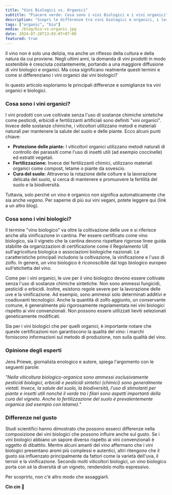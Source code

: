 ```yaml
---
title: "Vini Biologici vs. Organici"
subtitle: "Piacere verde: Cosa sono i vini Biologici e i vini organici"
description: "Scopri le differenze tra vini biologici e organici, i loro metodi di produzione e l'impatto sul gusto. Ideale per appassionati e professionisti del vino."
tags: ["organic", "bio"]
media: /blog/bio-vs-organic.jpg
date: 2024-07-26T13:03:07+07:00
featured: true
---
```


Il vino non è solo una delizia, ma anche un riflesso della cultura e della natura da cui proviene. Negli ultimi anni, la domanda di vini prodotti in modo sostenibile è cresciuta costantemente, portando a una maggiore diffusione di vini biologici e organici. Ma cosa significano realmente questi termini e come si differenziano i vini organici dai vini biologici?

In questo articolo esploriamo le principali differenze e somiglianze tra vini organici e biologici.

### Cosa sono i vini organici?

I vini prodotti con uve coltivate senza l'uso di sostanze chimiche sintetiche come pesticidi, erbicidi e fertilizzanti artificiali sono definiti "vini organici". Invece delle sostanze chimiche, i viticoltori utilizzano metodi e materiali naturali per mantenere la salute del suolo e delle piante. Ecco alcuni punti chiave:

- **Protezione delle piante:** I viticoltori organici utilizzano metodi naturali di controllo dei parassiti come l'uso di insetti utili (ad esempio coccinelle) ed estratti vegetali.
- **Fertilizzazione:** Invece dei fertilizzanti chimici, utilizzano materiali organici come compost, letame o piante da sovescio.
- **Cura del suolo:** Attraverso la rotazione delle colture e la lavorazione delicata del suolo, si cerca di mantenere e promuovere la fertilità del suolo e la biodiversità.

Tuttavia, solo perché un vino è organico non significa automaticamente che sia anche *vegano*. Per saperne di più sui vini vegani, potete leggere qui (link a un altro blog).

### Cosa sono i vini biologici?

Il termine "vino biologico" va oltre la coltivazione delle uve e si riferisce anche alla vinificazione in cantina. Per essere certificato come vino biologico, sia il vigneto che la cantina devono rispettare rigorose linee guida stabilite da organizzazioni di certificazione come il Regolamento UE sull'agricoltura biologica o associazioni biologiche nazionali. Le caratteristiche principali includono la coltivazione, la vinificazione e l'uso di zolfo. In genere, un vino biologico è riconoscibile dal logo biologico europeo sull'etichetta del vino.

Come per i vini organici, le uve per il vino biologico devono essere coltivate senza l'uso di sostanze chimiche sintetiche. Non sono ammessi fungicidi, pesticidi o erbicidi. Inoltre, esistono regole severe per la lavorazione delle uve e la vinificazione. Ad esempio, sono ammessi solo determinati additivi e coadiuvanti tecnologici. Anche la quantità di zolfo aggiunto, un conservante comune, è generalmente più rigorosamente regolamentata nei vini biologici rispetto ai vini convenzionali. Non possono essere utilizzati lieviti selezionati geneticamente modificati.

Sia per i vini biologici che per quelli organici, è importante notare che queste certificazioni non garantiscono la qualità del vino: i marchi forniscono informazioni sul metodo di produzione, non sulla qualità del vino.

### Opinione degli esperti

Jens Priewe, giornalista enologico e autore, spiega l'argomento con le seguenti parole: 

*"Nella viticoltura biologico-organica sono ammessi esclusivamente pesticidi biologici, erbicidi e pesticidi sintetici (chimici) sono generalmente vietati. Invece, la salute del suolo, la biodiversità, l'uso di stimolanti per piante e insetti utili nonché il verde tra i filari sono aspetti importanti della cura del vigneto. Anche la fertilizzazione del suolo è prevalentemente organica (ad esempio con letame)."*


### Differenze nel gusto

Studi scientifici hanno dimostrato che possono esserci differenze nella composizione dei vini biologici che possono influire anche sul gusto. Se i vini biologici abbiano un sapore diverso rispetto ai vini convenzionali è oggetto di dibattito. Mentre alcuni amanti del vino affermano che i vini biologici presentano aromi più complessi e autentici, altri ritengono che il gusto sia influenzato principalmente da fattori come la varietà dell'uva, il terroir e la vinificazione. Secondo molti viticoltori biologici, un vino biologico porta con sé la diversità di un vigneto, rendendolo molto espressivo.

Per scoprirlo, non c'è altro modo che assaggiarli. 

**Cin cin 🍷**
